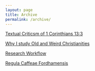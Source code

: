 ```yaml
---
layout: page
title: Archive
permalink: /archive/
---
```



[Textual Criticsm of 1 Corinthians 13:3](https://allenwilson.github.io/textual-criticism-1-corinthians/)

[Why I study Old and Weird Christianities](https://allenwilson.github.io/why-I-study-old-and-weird-Christianities/)



[Research Workflow](https://allenwilson.github.io/2019/02/12/Research-Workflow.html)

[Regula Caffeae Fordhamensis](https://allenwilson.github.io/2019/01/29/Regula-Caffeae-Fordhamensis.html)
